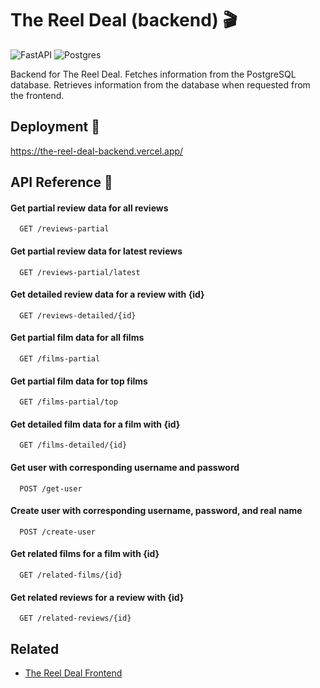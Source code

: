 # The Reel Deal (backend) 🎬

![FastAPI](https://img.shields.io/badge/FastAPI-005571?style=for-the-badge&logo=fastapi)
![Postgres](https://img.shields.io/badge/postgres-%23316192.svg?style=for-the-badge&logo=postgresql&logoColor=white)

Backend for The Reel Deal. Fetches information from the PostgreSQL database. Retrieves information from the database when requested from the frontend.

## Deployment 🚀

https://the-reel-deal-backend.vercel.app/

## API Reference 🧩

#### Get partial review data for all reviews

```http
  GET /reviews-partial
```

#### Get partial review data for latest reviews

```http
  GET /reviews-partial/latest
```

#### Get detailed review data for a review with {id}

```http
  GET /reviews-detailed/{id}
```

#### Get partial film data for all films

```http
  GET /films-partial
```

#### Get partial film data for top films

```http
  GET /films-partial/top
```

#### Get detailed film data for a film with {id}

```http
  GET /films-detailed/{id}
```

#### Get user with corresponding username and password

```http
  POST /get-user
```

#### Create user with corresponding username, password, and real name

```http
  POST /create-user
```

#### Get related films for a film with {id}

```http
  GET /related-films/{id}
```

#### Get related reviews for a review with {id}

```http
  GET /related-reviews/{id}
```

## Related

- [The Reel Deal Frontend](https://github.com/louisdoan9/TheReelDeal)
